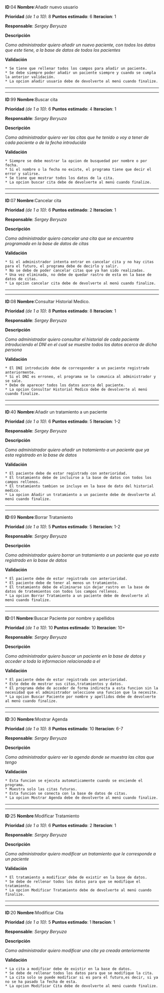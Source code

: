 **ID**:04 **Nombre**:Añadir nuevo usuario

**Prioridad** *(de 1 a 10)*: 8 **Puntos estimado**: 6 **Iteracion**: 1

**Responsable**: *Sergey Beryuza*

**Descripción**

  *Como administrador quiero añadir un nuevo paciente, con todos los datos que este tiene, a la base de datos de todos los pacientes*  

**Validación**

	* Se tiene que rellenar todos los campos para añadir un paciente.
	* Se debe siempre poder añadir un paciente siempre y cuando se cumpla la anterior validación.
	* La opcion añadir usuario debe de devolverte al menú cuando finalize.

---
---

**ID**:99 **Nombre**:Buscar cita

**Prioridad** *(de 1 a 10)*: 6 **Puntos estimado**: 4 **Iteracion**: 1

**Responsable**: *Sergey Beryuza*

**Descripción**

  *Como administrador quiero ver las citas que he tenido o voy a tener de cada paciente o de la fecha introducida*  

**Validación**

	* Siempre se debe mostrar la opcion de busquedad por nombre o por fecha.
	* Si el nombre o la fecha no existe, el programa tiene que decir el error y salirse.
	* Se tiene que mostrar todos los datos de la cita.
	* La opcion buscar cita debe de devolverte al menú cuando finalize.

---
---

**ID**:07 **Nombre**:Cancelar cita

**Prioridad** *(de 1 a 10)*: 6 **Puntos estimado**: 2 **Iteracion**: 1

**Responsable**: *Sergey Beryuza*

**Descripción**

  *Como administrador quiero cancelar una cita que se encuentra programada en la base de datos de citas*  

**Validación**

	* Si el administrador intenta entrar en cancelar cita y no hay citas para el futuro, el programa debe de decirlo y salir.
	* No se debe de poder cancelar citas que ya han sido realizadas.
	* Una vez eliminada, no debe de quedar rastro de esta en la base de datos de citas.
	* La opcion cancelar cita debe de devolverte al menú cuando finalize.

---
---

**ID**:08 **Nombre**:Consultar Historial Medico.

**Prioridad** *(de 1 a 10)*: 8 **Puntos estimado**: 8 **Iteracion**: 1

**Responsable**: *Sergey Beryuza*

**Descripción**

  *Como administrador quiero consultar el historial de cada paciente introduciendo el DNI en el cual se muestre todos los datos acerca de dicha persona*  

**Validación**

	* El DNI introducido debe de corresponder a un paciente registrado anteriormente.
	* Si el DNI es erroneo, el programa se lo comunica al administrador y se sale.
	* Debe de aparecer todos los datos acerca del paciente.
	* La opcion Consultar Historial Medico debe de devolverte al menú cuando finalize.
	
---
---

**ID**:40 **Nombre**:Añadir un tratamiento a un paciente

**Prioridad** *(de 1 a 10)*: 6 **Puntos estimado**: 5 **Iteracion**: 1-2

**Responsable**: *Sergey Beryuza*

**Descripción**

  *Como administrador quiero añadir un tratamiento a un paciente que ya esta registrado en la base de datos*  

**Validación**

	* El paciente debe de estar registrado con anterioridad.
	* El tratamiento debe de incluirse a la base de datos con todos los campos rellenos.
	* El tratamiento tambien se incluye en la base de dato del historial medico.
	* La opcion Añadir un tratamiento a un paciente debe de devolverte al menú cuando finalize.

---
---

**ID**:69 **Nombre**:Borrar Tratamiento

**Prioridad** *(de 1 a 10)*: 5 **Puntos estimado**: 5 **Iteracion**: 1-2

**Responsable**: *Sergey Beryuza*

**Descripción**

  *Como administrador quiero borrar un tratamiento a un paciente que ya esta registrado en la base de datos*  

**Validación**

	* El paciente debe de estar registrado con anterioridad.
	* El paciente debe de tener al menos un tratamiento.
	* El tratamiento debe de eliminarse sin dejar rastro en la base de datos de tratemientos con todos los campos rellenos.
	* La opcion Borrar Tratamiento a un paciente debe de devolverte al menú cuando finalize.

---
---

**ID**:01 **Nombre**:Buscar Paciente por nombre y apellidos

**Prioridad** *(de 1 a 10)*: 10 **Puntos estimado**: 10 **Iteracion**: 10+

**Responsable**: *Sergey Beryuza*

**Descripción**

  *Como administrador quiero buscar un paciente en la base de datos y acceder a toda la informacion relacionada a el*  

**Validación**

	* El paciente debe de estar registrado con anterioridad.
	* Este debe de mostrar sus citas,tratamientos y datos.
	* El programa debe de acceder de forma indirecta a esta funcion sin la necesidad que el administrador seleccione una funcion que la necesite.
	* La opcion Buscar Paciente por nombre y apellidos debe de devolverte al menú cuando finalize.
	
---
---

**ID**:30 **Nombre**:Mostrar Agenda

**Prioridad** *(de 1 a 10)*: 8 **Puntos estimado**: 10 **Iteracion**: 6-7

**Responsable**: *Sergey Beryuza*

**Descripción**

  *Como administrador quiero ver la agenda donde se muestra las citas que tengo*  

**Validación**

	* Esta funcion se ejecuta automaticamente cuando se enciende el programa.
	* Muestra solo las citas futuras.
	* Esta funcion se conecta con la base de datos de citas.
	* La opcion Mostrar Agenda debe de devolverte al menú cuando finalize.

---
---

**ID**:25 **Nombre**:Modificar Tratamiento

**Prioridad** *(de 1 a 10)*: 6 **Puntos estimado**: 2 **Iteracion**: 1

**Responsable**: *Sergey Beryuza*

**Descripción**

  *Como administrador quiero modificar un tratamiento que le corresponde a un paciente*  

**Validación**

	* El tratamiento a modificar debe de existir en la base de datos.
	* Se debe de rellenar todos los datos para que se modifique el tratamiento.
	* La opcion Modificar Tratamiento debe de devolverte al menú cuando finalize.

---
---

**ID**:20 **Nombre**:Modificar Cita

**Prioridad** *(de 1 a 10)*: 5 **Puntos estimado**: 1 **Iteracion**: 1

**Responsable**: *Sergey Beryuza*

**Descripción**

  *Como administrador quiero modificar una cita ya creada anteriormente*  

**Validación**

	* La cita a modificar debe de existir en la base de datos.
	* Se debe de rellenar todos los datos para que se modifique la cita.
	* La cita solo se puede modificar si es para el futuro,es decir, si ya no se ha pasado la fecha de esta.
	* La opcion Modificar Cita debe de devolverte al menú cuando finalize.
